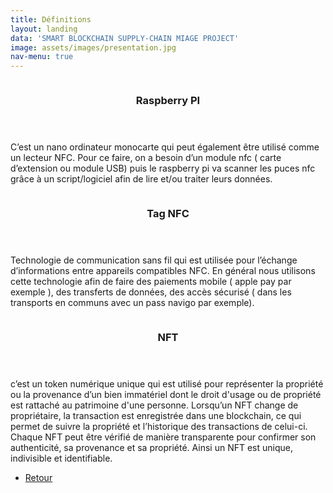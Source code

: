 ```yaml
---
title: Définitions
layout: landing
data: 'SMART BLOCKCHAIN SUPPLY-CHAIN MIAGE PROJECT'
image: assets/images/presentation.jpg
nav-menu: true
---
```


<!-- Main -->
<div id="main">

<!-- One -->

<!-- Two -->
<section id="two" class="spotlights">
	<section>
			<img src="{% link assets/images/Raspberry_Pi.jpg %}" alt="" data-position="center center" />
		<div class="content">
			<div class="inner">
				<header class="major">
					<h3>Raspberry PI</h3>
				</header>
				<p>C’est un nano ordinateur monocarte qui peut également être utilisé comme un lecteur NFC. Pour ce faire, on a besoin d’un module nfc ( carte d’extension ou module USB) puis le raspberry pi va scanner les puces nfc grâce à un script/logiciel afin de lire et/ou traiter leurs données. </p>
			</div>
		</div>
	</section>
	<section>
		<img src="{% link assets/images/NFC_tag.png %}" alt="" data-position="top center" />
		<div class="content">
			<div class="inner">
				<header class="major">
					<h3>Tag NFC</h3>
				</header>
				<p>Technologie de communication sans fil qui est utilisée pour l’échange d’informations entre appareils compatibles NFC. En général nous utilisons cette technologie afin de faire des paiements mobile ( apple pay par exemple ), des transferts de données, des accès sécurisé ( dans les transports en communs avec un pass navigo par exemple).
</p>
			</div>
		</div>
	</section>
	<section>
			<img src="{% link assets/images/nft.jpg %}" alt="" data-position="25% 25%" />
		<div class="content">
			<div class="inner">
				<header class="major">
					<h3>NFT</h3>
				</header>
				<p>c’est un token numérique unique qui est utilisé pour représenter la propriété ou la provenance d’un bien immatériel dont le droit d'usage ou de propriété est rattaché au patrimoine d'une personne. Lorsqu’un NFT change de propriétaire, la transaction est enregistrée dans une blockchain, ce qui permet de suivre la propriété et l’historique des transactions de celui-ci. Chaque NFT peut être vérifié de manière transparente pour confirmer son authenticité, sa provenance et sa propriété. Ainsi un NFT est unique, indivisible et identifiable.


 </p>
			</div>
		</div>
	</section>
</section>

<ul class="actions">
			<li><a href="index.html" class="button next">Retour</a></li>
		</ul>



</div>
